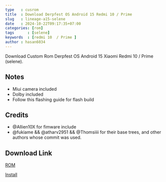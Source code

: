 ```yaml
---
type   : cusrom
title  : Download Derpfest OS Android 15 Redmi 10 / Prime
slug   : lineage-a15-selene
date   : 2024-10-22T09:17:35+07:00
categories: [rom]
tags      : [selene]
keywords  : [redmi 10  / Prime ]
author : hasan6034
---
```


Download Custom Rom Derpfest OS Android 15 Xiaomi Redmi 10 / Prime (selene).


## Notes
- Miui camera included
- Dolby included
- Follow this flashing guide for flash build

## Credits
- @Allien10X for fimware include
- @fukiame && @atharv2951 && @Thomsiiii for their base trees, and other authors whose commit was used.

## Download Link
[ROM](https://sourceforge.net/projects/hasan6034-builds/files/selene/DerpFest-15-Community-Alpha-selene-20241001.zip/download)

[Install](https://github.com/ShawkTeam/devices/blob/selene/flashingroms.txt)